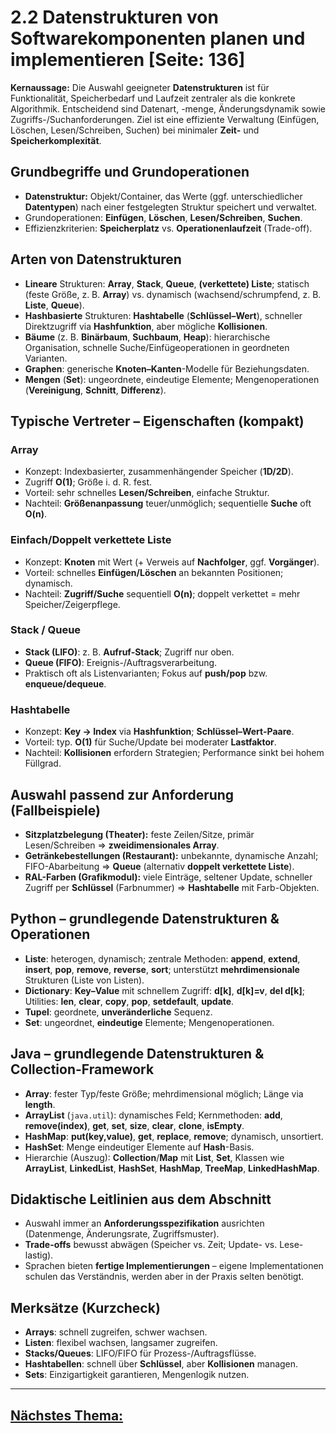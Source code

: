 # 2.2 Datenstrukturen von Softwarekomponenten planen und implementieren [Seite: 136] 

**Kernaussage:** Die Auswahl geeigneter **Datenstrukturen** ist für Funktionalität, Speicherbedarf und Laufzeit zentraler als die konkrete Algorithmik. Entscheidend sind Datenart, -menge, Änderungsdynamik sowie Zugriffs-/Suchanforderungen. Ziel ist eine effiziente Verwaltung (Einfügen, Löschen, Lesen/Schreiben, Suchen) bei minimaler **Zeit-** und **Speicherkomplexität**.

## Grundbegriffe und Grundoperationen

* **Datenstruktur:** Objekt/Container, das Werte (ggf. unterschiedlicher **Datentypen**) nach einer festgelegten Struktur speichert und verwaltet.
* Grundoperationen: **Einfügen**, **Löschen**, **Lesen/Schreiben**, **Suchen**.
* Effizienzkriterien: **Speicherplatz** vs. **Operationenlaufzeit** (Trade-off).

## Arten von Datenstrukturen

* **Lineare** Strukturen: **Array**, **Stack**, **Queue**, **(verkettete) Liste**; statisch (feste Größe, z. B. **Array**) vs. dynamisch (wachsend/schrumpfend, z. B. **Liste**, **Queue**).
* **Hashbasierte** Strukturen: **Hashtabelle** (**Schlüssel–Wert**), schneller Direktzugriff via **Hashfunktion**, aber mögliche **Kollisionen**.
* **Bäume** (z. B. **Binärbaum**, **Suchbaum**, **Heap**): hierarchische Organisation, schnelle Suche/Einfügeoperationen in geordneten Varianten.
* **Graphen**: generische **Knoten–Kanten**-Modelle für Beziehungsdaten.
* **Mengen** (**Set**): ungeordnete, eindeutige Elemente; Mengenoperationen (**Vereinigung**, **Schnitt**, **Differenz**).

## Typische Vertreter – Eigenschaften (kompakt)

### **Array**

* Konzept: Indexbasierter, zusammenhängender Speicher (**1D/2D**).
* Zugriff **O(1)**; Größe i. d. R. fest.
* Vorteil: sehr schnelles **Lesen/Schreiben**, einfache Struktur.
* Nachteil: **Größenanpassung** teuer/unmöglich; sequentielle **Suche** oft **O(n)**.

### **Einfach/Doppelt verkettete Liste**

* Konzept: **Knoten** mit Wert (+ Verweis auf **Nachfolger**, ggf. **Vorgänger**).
* Vorteil: schnelles **Einfügen/Löschen** an bekannten Positionen; dynamisch.
* Nachteil: **Zugriff/Suche** sequentiell **O(n)**; doppelt verkettet = mehr Speicher/Zeigerpflege.

### **Stack / Queue**

* **Stack (LIFO)**: z. B. **Aufruf-Stack**; Zugriff nur oben.
* **Queue (FIFO)**: Ereignis-/Auftragsverarbeitung.
* Praktisch oft als Listenvarianten; Fokus auf **push/pop** bzw. **enqueue/dequeue**.

### **Hashtabelle**

* Konzept: **Key → Index** via **Hashfunktion**; **Schlüssel–Wert-Paare**.
* Vorteil: typ. **O(1)** für Suche/Update bei moderater **Lastfaktor**.
* Nachteil: **Kollisionen** erfordern Strategien; Performance sinkt bei hohem Füllgrad.

## Auswahl passend zur Anforderung (Fallbeispiele)

* **Sitzplatzbelegung (Theater):** feste Zeilen/Sitze, primär Lesen/Schreiben ⇒ **zweidimensionales Array**.
* **Getränkebestellungen (Restaurant):** unbekannte, dynamische Anzahl; FIFO-Abarbeitung ⇒ **Queue** (alternativ **doppelt verkettete Liste**).
* **RAL-Farben (Grafikmodul):** viele Einträge, seltener Update, schneller Zugriff per **Schlüssel** (Farbnummer) ⇒ **Hashtabelle** mit Farb-Objekten.

## Python – grundlegende Datenstrukturen & Operationen

* **Liste**: heterogen, dynamisch; zentrale Methoden: **append**, **extend**, **insert**, **pop**, **remove**, **reverse**, **sort**; unterstützt **mehrdimensionale** Strukturen (Liste von Listen).
* **Dictionary**: **Key–Value** mit schnellem Zugriff: **d[k]**, **d[k]=v**, **del d[k]**; Utilities: **len**, **clear**, **copy**, **pop**, **setdefault**, **update**.
* **Tupel**: geordnete, **unveränderliche** Sequenz.
* **Set**: ungeordnet, **eindeutige** Elemente; Mengenoperationen.

## Java – grundlegende Datenstrukturen & Collection-Framework

* **Array**: fester Typ/feste Größe; mehrdimensional möglich; Länge via **length**.
* **ArrayList** (`java.util`): dynamisches Feld; Kernmethoden: **add**, **remove(index)**, **get**, **set**, **size**, **clear**, **clone**, **isEmpty**.
* **HashMap**: **put(key,value)**, **get**, **replace**, **remove**; dynamisch, unsortiert.
* **HashSet**: Menge eindeutiger Elemente auf **Hash**-Basis.
* Hierarchie (Auszug): **Collection**/**Map** mit **List**, **Set**, Klassen wie **ArrayList**, **LinkedList**, **HashSet**, **HashMap**, **TreeMap**, **LinkedHashMap**.

## Didaktische Leitlinien aus dem Abschnitt

* Auswahl immer an **Anforderungsspezifikation** ausrichten (Datenmenge, Änderungsrate, Zugriffsmuster).
* **Trade-offs** bewusst abwägen (Speicher vs. Zeit; Update- vs. Lese-lastig).
* Sprachen bieten **fertige Implementierungen** – eigene Implementationen schulen das Verständnis, werden aber in der Praxis selten benötigt.

## Merksätze (Kurzcheck)

* **Arrays**: schnell zugreifen, schwer wachsen.
* **Listen**: flexibel wachsen, langsamer zugreifen.
* **Stacks/Queues**: LIFO/FIFO für Prozess-/Auftragsflüsse.
* **Hashtabellen**: schnell über **Schlüssel**, aber **Kollisionen** managen.
* **Sets**: Einzigartigkeit garantieren, Mengenlogik nutzen.

---

## [Nächstes Thema:](./2.2.1_Grundlegende_Datenstrukturen_beschreiben.md)